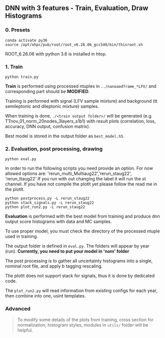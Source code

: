 ## DNN with 3 features - Train, Evaluation, Draw Histograms
### 0. Presets
```{.Bash}
conda activate py36
source /opt/ohpc/pub/root/root_v6.26.06_gcc540/bin/thisroot.sh
```
ROOT_6.26.06 with python 3.6 is installed in htop.
 
### 1. Train
```{.Bash}
python train.py
```
**Train** is performed using processed ntuples in `../nanoaodframe_*LFV/` and corresponding part should be **MODIFIED**.

Training is performed with signal (LFV sample mixture) and background (tt semileptonic and dileptonic mixture) samples.

When training is done, `./<train output folder>/` will be generated (e.g. TTnov_01_norm_20nodes_3layers_s1b1) with result plots (correlation, loss, accuracy, DNN output, confusion matrix).

Best model is stored in the output folder as `best_model.h5`.

### 2. Evaluation, post processing, drawing
```{.Bash}
python eval.py
```
In order to run the following scripts you need provide an option.
For now allowed options are:
'rerun_multi_Multiaug22','rerun_staug22', 'rerun_ttaug22'
If you run with out changing the label it will run the st channel.
If you have not compile the plotlt yet please follow the read me in the plotlt.
```{.Bash}
python postprocess.py -L rerun_staug22
python stack_signals.py -L rerun_staug22
python plot_run2.py -L rerun_staug22
```
**Evaluation** is performed with the best model from training and produce dnn output score histograms with data and MC samples.

To use proper model, you must check the directory of the processed ntuple used in training.

The output folder is defined in `eval.py`. The folders will appear by year (run). **Currently, you need to put your model in 'nom' folder**

The post processing is to gather all uncertainty histograms into a single, nominal root file, and apply b tagging rescaling.

The plotIt does not support stack for signals, thus it is done by dedicated code.

The `plot_run2.py` will read information from existing configs for each year, then combine into one, usint templates.

### Advanced
> To modify some details of the plots from training, cross section for normalization, histogram styles, modules in `utils/` folder will be helpful.
